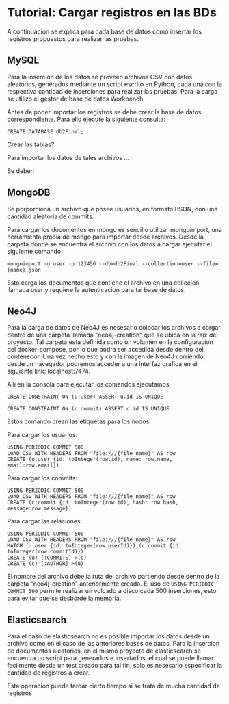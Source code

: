 # Tutorial: Cargar registros en las BDs

A continuacion se explica para cada base de datos como insertar los registros propuestos para realizar las pruebas.

## MySQL

Para la inserción de los datos se proveen archivos CSV con datos aleatorios, generados mediante un script escrito en Python, cada una con la respectiva cantidad de inserciones para realizar las pruebas. Para la carga se utilizo el gestor de base de datos Workbench.

Antes de poder importar los registros se debe crear la base de datos correspondiente. Para ello ejecute la siguiente consulta:

```
CREATE DATABASE db2Final;
```

Crear las tablas?

Para importar los datos de tales archivos ...

Se deben

## MongoDB

Se porporciona un archivo que posee usuarios, en formato BSON, con una cantidad aleatoria de commits. 

Para cargar los documentos en mongo es sencillo utilizar mongoimport, una herramienta propia de mongo para importar desde archivos.
Desde la carpeta donde se encuentra el archivo con los datos a cargar ejecutar el siguiente comando:

```
mongoimport -u user -p 123456 --db=db2Final --collection=user --file={name}.json
```

Esto carga los documentos que contiene el archivo en una collecion llamada user y requiere la autenticacion para tal base de datos.

## Neo4J

Para la carga de datos de Neo4J es nesesario colocar los archivos a cargar dentro de una carpeta llamada "neo4j-creation" que se ubica en la raiz del proyecto. Tal carpeta esta definida como un volumen en la configuracion del docker-compose, por lo que podra ser accedida desde dentro del contenedor. Una vez hecho esto y con la imagen de Neo4J corriendo, desde un navegador podremos acceder a una interfaz grafica en el siguiente link: localhost:7474. 

Alli en la consola para ejecutar los comandos ejecutamos:

```
CREATE CONSTRAINT ON (u:user) ASSERT u.id IS UNIQUE

CREATE CONSTRAINT ON (c:commit) ASSERT c.id IS UNIQUE
```

Estos comando crean las etiquetas para los nodos. 

Para cargar los usuarios:

````
USING PERIODIC COMMIT 500
LOAD CSV WITH HEADERS FROM "file:///{file_name}" AS row
CREATE (u:user {id: toInteger(row.id), name: row.name, email:row.email})
````

Para cargar los commits:

```
USING PERIODIC COMMIT 500
LOAD CSV WITH HEADERS FROM "file:///{file_name}" AS row
CREATE (c:commit {id: toInteger(row.id), hash: row.hash, message:row.message})
```

Para cargar las relaciones:

```
USING PERIODIC COMMIT 500
LOAD CSV WITH HEADERS FROM "file:///{file_name}" AS row
MATCH (u:user {id: toInteger(row.userId)}),(c:commit {id: toInteger(row.commitId)})
CREATE (u)-[:COMMITS]->(c)
CREATE (c)-[:AUTHOR]->(u)
```

El nombre del archivo debe la ruta del archivo partiendo desde dentro de la carpeta "neo4j-creation" anteriormente creada. El uso de `USING PERIODIC COMMIT 500` permite realizar un volcado a disco cada 500 inserciones, esto para evitar que se desborde la memoria. 

## Elasticsearch

Para el caso de elasticsearch no es posible importar los datos desde un archivo como en el caso de las anteriores bases de datos. Para la insercion de documentos aleatorios, en el mismo proyecto de elasticsearch se encuentra un script para generarlos e insertarlos, el cual se puede llamar facilmente desde un test creado para tal fin, solo es nesesario especificar la cantidad de registros a crear. 

Esta operacion puede tardar cierto tiempo si se trata de mucha cantidad de registros
